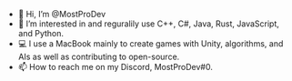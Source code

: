 - 👋 Hi, I’m @MostProDev
- 👀 I’m interested in and reguralily use C++, C#, Java, Rust, JavaScript, and Python.
- 💻 I use a MacBook mainly to create games with Unity, algorithms, and AIs as well as contributing to open-source.
- 📫 How to reach me on my Discord, MostProDev#0.

<!---
MostProDev/MostProDev is a ✨ special ✨ repository because its `README.md` (this file) appears on your GitHub profile.
You can click the Preview link to take a look at your changes.
--->
